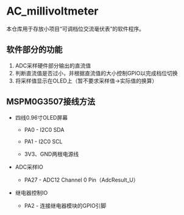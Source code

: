 # AC_millivoltmeter
本仓库用于存放小项目“可调档位交流毫伏表”的软件程序。



## 软件部分的功能

1. ADC采样硬件部分输出的直流值
2. 判断直流值是否过小，并根据直流值的大小控制GPIO以完成档位切换
3. 将采样值显示在OLED上（暂不要求采样值->实际值的换算）



## MSPM0G3507接线方法

* 四线0.96寸OLED屏幕

  * PA0 - I2C0 SDA

  * PA1 - I2C0 SCL

  * 3V3、GND两根电源线


* ADC采样IO

  * PA27 - ADC12 Channel 0 Pin（AdcResult_U）

* 继电器控制IO
  * PA2 - 连接继电器模块的GPIO引脚
